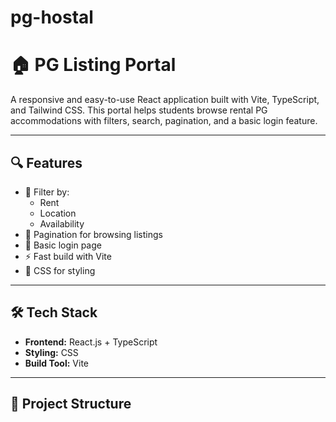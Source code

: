 # pg-hostal
# 🏠 PG Listing Portal

A responsive and easy-to-use React application built with Vite, TypeScript, and Tailwind CSS. This portal helps students browse rental PG accommodations with filters, search, pagination, and a basic login feature.

---

## 🔍 Features

- 🔎 Filter by:
  - Rent
  - Location
  - Availability
- 🧭 Pagination for browsing listings
- 🔐 Basic login page
- ⚡ Fast build with Vite
- 🎨  CSS for styling

---

## 🛠 Tech Stack

- **Frontend:** React.js + TypeScript
- **Styling:**  CSS
- **Build Tool:** Vite

---

## 📂 Project Structure

